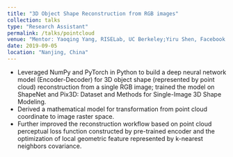 ```yaml
---
title: "3D Object Shape Reconstruction from RGB images"
collection: talks
type: "Research Assistant"
permalink: /talks/pointcloud
venue: "Mentor: Yaoqing Yang, RISELab, UC Berkeley;Yiru Shen, Facebook Reality Labs;  Supervisor: Prof. Luxi Yang, Information Science and Engineering Lab, Southeast University"
date: 2019-09-05
location: "Nanjing, China"
---
```


* Leveraged NumPy and PyTorch in Python to build a deep neural network model (Encoder-Decoder) for 3D object shape (represented by point cloud) reconstruction from a single RGB image; trained the model on ShapeNet and Pix3D: Dataset and Methods for Single-Image 3D Shape Modeling.
* Derived a mathematical model for transformation from point cloud coordinate to image raster space.
* Further improved the reconstruction workflow based on point cloud perceptual loss function constructed by pre-trained encoder and the optimization of local geometric feature represented by k-nearest neighbors covariance.      
 
